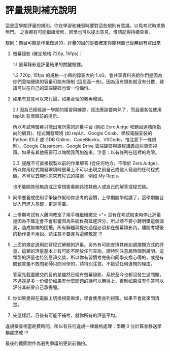 # 評量規則補充說明

這是這學期評量的規則。你在學習和練習時要對這些規則有意識，以免考試時求助無門。
之後都有可能繼續增修，同學也可以提出意見。惟請記得持續查看。  

規則：題目可能是作業做過的，評量的目的是要確定你能夠自己從無到有寫出來  

1. 螢幕錄影 (確定規格 720p, 15fps)：  

    1.1 螢幕錄影是評量結果的關鍵根據。  

    1.2 720p, 15fps 的規格一小時的錄影大約 1.xG。會共享資料夾給你們是因為你們雲端硬碟的容量可能有限制 (這屆高一有)。因為沒有錄影就沒有分數，建議可以在自己的雲端硬碟也留一份備份。  

2. 如果有意見可以來討論，如果合理的我再增減。  

    2.1 因為已經經過一學期的複習與練習，語法應該要夠熟了，而且讓各位使用 repl.it 有很超前的提示。  

    所以考試時螢幕只能出現所需的評量平台 (例如 ZeroJudge 和題目連結所指向的網頁)、程式開發環境 (如 repl.it、Google Colab、學校電腦安裝的 Python IDLE 或 GDB Online、CodeBlocks、VSCode，惟注意下一條規則)、Google Classroom、Google Drive 雲端硬碟與課程講義這些頁面視窗。如果有其他需要可以詢問我再加進來，注意：以有條列在這裡的為限。  

    2.3. 提醒不可直接複製以前的作業解答 (從任何地方，不限於 ZeroJudge)，所以你用程式開發環境時螢幕上不可以出現之前自己或他人寫過的任何程式碼。不可以去開你原來有程式的檔案，例如 My Repls。  

    也不能開其他無痕或正常視窗看網路找其他人或自己的解答或程式碼。  

3. 同學要養成使用手筆操作幫助你思考的習慣，上學期開學就講了，這學期題目從入門進入基礎，更是需要。

4. 上學期考試有人離開教室了用手機繼續繳交 >"< 沒有在考試結束時停止評量是因為不確定會不會影響因為系統負荷延遲評分，所以請不要小聰明鑽這個漏洞，造成無端的困擾。所有解題與提交過程必須都在螢幕錄影內，離開考場後的動作更不用說。請注意不要違背這條規定 !!!  

5. 上面的規定適用於寫程式解題的評量。另外有可能安排其他如選擇題方式的評量，這類的評量基本上有可能不開放任何查詢，請特別注意屆時個別說明。這類型的評量也特別忌諱交談，所以你有習慣考完後和同學交換心得的，或是有問題害羞不敢問老師只問同學的，請特別注意。不接受任何違規的理由。  

   答案先截圖繳交的目的是雖然已經有螢幕錄影、系統至今也都沒發生過問題，不過還是多一份備份如果有什麼問題的話可以用得上，否則如果沒有作答可以評分其結果自己承擔喔。
  
6. 你如果覺得在電腦上切換視窗麻煩，學會使用並列視窗。如果不會就來問清楚。  
   
7. 先這樣訂，日後有可能不補考，就你所有的評量平均。  

違規檢查相當耗費時間，所以有任何違規一律嚴格處理：學期 0 分計算並移送學務處懲戒 !!!

最後的截圖附件為避免爭議的更新前備份。
